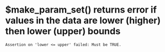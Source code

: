# $make_param_set() returns error if values in the data are lower (higher) then lower (upper) bounds

    Assertion on 'lower <= upper' failed: Must be TRUE.

